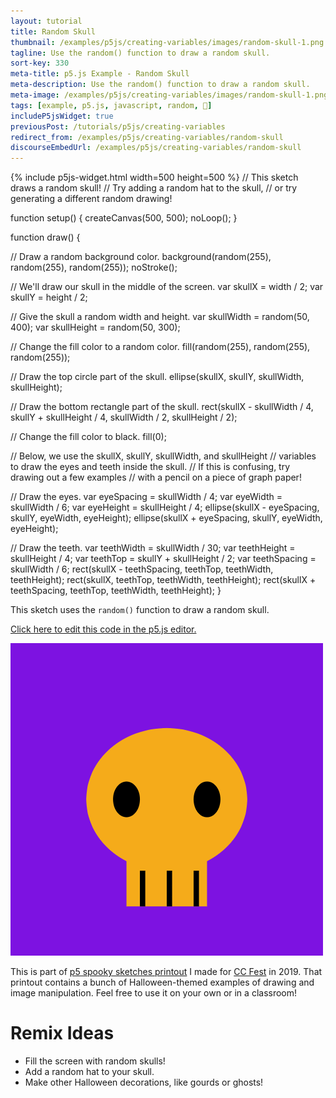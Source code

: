 ```yaml
---
layout: tutorial
title: Random Skull
thumbnail: /examples/p5js/creating-variables/images/random-skull-1.png
tagline: Use the random() function to draw a random skull.
sort-key: 330
meta-title: p5.js Example - Random Skull
meta-description: Use the random() function to draw a random skull.
meta-image: /examples/p5js/creating-variables/images/random-skull-1.png
tags: [example, p5.js, javascript, random, 🎃]
includeP5jsWidget: true
previousPost: /tutorials/p5js/creating-variables
redirect_from: /examples/p5js/creating-variables/random-skull
discourseEmbedUrl: /examples/p5js/creating-variables/random-skull
---
```


{% include p5js-widget.html width=500 height=500 %}
// This sketch draws a random skull!
// Try adding a random hat to the skull,
// or try generating a different random drawing!

function setup() {
  createCanvas(500, 500);
  noLoop();
}

function draw() {

  // Draw a random background color.
  background(random(255), random(255), random(255));
  noStroke();

  // We'll draw our skull in the middle of the screen.
  var skullX = width / 2;
  var skullY = height / 2;

  // Give the skull a random width and height.
  var skullWidth = random(50, 400);
  var skullHeight = random(50, 300);

  // Change the fill color to a random color.
  fill(random(255), random(255), random(255));

  // Draw the top circle part of the skull.
  ellipse(skullX, skullY, skullWidth, skullHeight);

  // Draw the bottom rectangle part of the skull.
  rect(skullX - skullWidth / 4,
    skullY + skullHeight / 4,
    skullWidth / 2,
    skullHeight / 2);

  // Change the fill color to black.
  fill(0);

  // Below, we use the skullX, skullY, skullWidth, and skullHeight
  // variables to draw the eyes and teeth inside the skull.
  // If this is confusing, try drawing out a few examples
  // with a pencil on a piece of graph paper!

  // Draw the eyes.
  var eyeSpacing = skullWidth / 4;
  var eyeWidth = skullWidth / 6;
  var eyeHeight = skullHeight / 4;
  ellipse(skullX - eyeSpacing,
    skullY,
    eyeWidth,
    eyeHeight);
  ellipse(skullX + eyeSpacing,
    skullY,
    eyeWidth,
    eyeHeight);

  // Draw the teeth.
  var teethWidth = skullWidth / 30;
  var teethHeight = skullHeight / 4;
  var teethTop = skullY + skullHeight / 2;
  var teethSpacing = skullWidth / 6;
  rect(skullX - teethSpacing,
    teethTop,
    teethWidth,
    teethHeight);
  rect(skullX,
    teethTop,
    teethWidth,
    teethHeight);
  rect(skullX + teethSpacing,
    teethTop,
    teethWidth,
    teethHeight);
}
</script>

This sketch uses the `random()` function to draw a random skull.

[Click here to edit this code in the p5.js editor.](https://editor.p5js.org/KevinWorkman/sketches/KUQZggYc4)

![random pumpkins](/examples/p5js/creating-variables/images/random-skull-2.gif)

This is part of [p5 spooky sketches printout](http://tinyurl.com/p5-spooky-sketches) I made for [CC Fest](http://ccfest.rocks/) in 2019. That printout contains a bunch of Halloween-themed examples of drawing and image manipulation. Feel free to use it on your own or in a classroom!

# Remix Ideas

- Fill the screen with random skulls!
- Add a random hat to your skull.
- Make other Halloween decorations, like gourds or ghosts!
